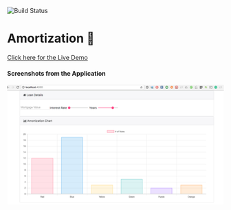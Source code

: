 ![Build Status](https://travis-ci.org/austinpio/Amortization.svg?branch=master)

# Amortization :rocket:

[Click here for the Live Demo](https://austinpio.github.io/Amortization/)

#### Screenshots from the Application

![Alt text](/src/assets/AmortizationScreenshot.png "Optional Title")
